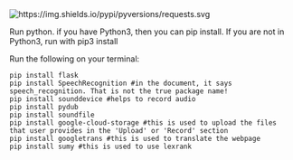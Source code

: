 <img alt="https://img.shields.io/pypi/pyversions/requests.svg" src="https://img.shields.io/pypi/pyversions/requests.svg">



Run python. if you have Python3, then you can pip install. If you are not in Python3, run with pip3 install <package name>

  
Run the following on your terminal: 
```
pip install flask
pip install SpeechRecognition #in the document, it says speech_recognition. That is not the true package name!
pip install sounddevice #helps to record audio
pip install pydub
pip install soundfile
pip install google-cloud-storage #this is used to upload the files that user provides in the 'Upload' or 'Record' section
pip install googletrans #this is used to translate the webpage
pip install sumy #this is used to use lexrank
```
